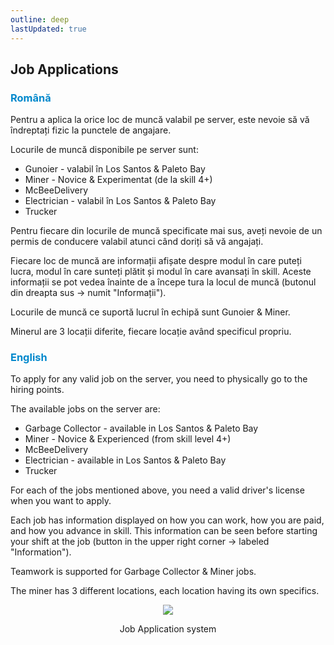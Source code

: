 ```yaml
---
outline: deep
lastUpdated: true
---
```


## Job Applications

### <span style="color: #0088CC">Română</span>

Pentru a aplica la orice loc de muncă valabil pe server, este nevoie să vă îndreptați fizic la punctele de angajare. 

Locurile de muncă disponibile pe server sunt:
- Gunoier - valabil în Los Santos & Paleto Bay
- Miner - Novice & Experimentat (de la skill 4+)
- McBeeDelivery 
- Electrician - valabil în Los Santos & Paleto Bay
- Trucker

Pentru fiecare din locurile de muncă specificate mai sus, aveți nevoie de un permis de conducere valabil atunci când doriți să vă angajați.

Fiecare loc de muncă are informații afișate despre modul în care puteți lucra, modul în care sunteți plătit și modul în care avansați în skill. Aceste informații se pot vedea înainte de a începe tura la locul de muncă (butonul din dreapta sus -> numit "Informații").

Locurile de muncă ce suportă lucrul în echipă sunt Gunoier & Miner.

Minerul are 3 locații diferite, fiecare locație având specificul propriu.

### <span style="color: #0088CC">English</span>

To apply for any valid job on the server, you need to physically go to the hiring points.

The available jobs on the server are: 
- Garbage Collector - available in Los Santos & Paleto Bay
- Miner - Novice & Experienced (from skill level 4+) 
- McBeeDelivery 
- Electrician - available in Los Santos & Paleto Bay
- Trucker 

For each of the jobs mentioned above, you need a valid driver's license when you want to apply. 

Each job has information displayed on how you can work, how you are paid, and how you advance in skill. This information can be seen before starting your shift at the job (button in the upper right corner -> labeled "Information"). 

Teamwork is supported for Garbage Collector & Miner jobs.
 
The miner has 3 different locations, each location having its own specifics.

<p align="center"><img src="https://i.imgur.com/PbdXwlC.gif"/></p>
<p style="text-align: center">Job Application system</p>